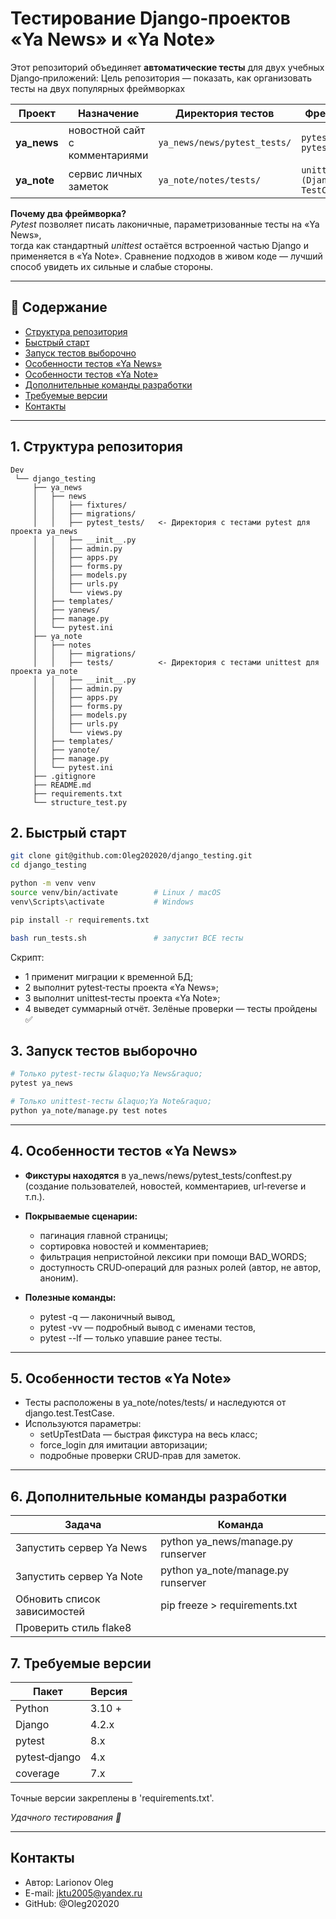 # Тестирование Django‑проектов &laquo;Ya News&raquo; и &laquo;Ya Note&raquo;

Этот репозиторий объединяет **автоматические тесты** для двух учебных Django‑приложений:
Цель репозитория — показать, как организовать тесты на двух популярных фреймворках


|   Проект  |          Назначение            |      Директория тестов     |         Фреймворк          |
|-----------|--------------------------------|----------------------------|----------------------------|
|**ya_news**| новостной сайт с комментариями |`ya_news/news/pytest_tests/`| `pytest + pytest‑django`   |
|**ya_note**| сервис личных заметок          |`ya_note/notes/tests/`      |`unittest (Django TestCase)`|


**Почему два фреймворка?**  
*Pytest* позволяет писать лаконичные, параметризованные тесты на &laquo;Ya News&raquo;,  
тогда как стандартный *unittest* остаётся встроенной частью Django и применяется в &laquo;Ya Note&raquo;. 
Сравнение подходов в живом коде — лучший способ увидеть их сильные и слабые стороны.

---

## 📑 Содержание

- [Структура репозитория](#1-структура-репозитория)
- [Быстрый старт](#2-быстрый-старт)
- [Запуск тестов выборочно](#3-запуск-тестов-выборочно)
- [Особенности тестов «Ya News»](#4-особенности-тестов-ya-news)
- [Особенности тестов «Ya Note»](#5-особенности-тестов-ya-note)
- [Дополнительные команды разработки](#6-дополнительные-команды-разработки)
- [Требуемые версии](#7-требуемые-версии)
- [Контакты](#контакты)

---

## 1. Структура репозитория

```
Dev
 └── django_testing
     ├── ya_news
     │   ├── news
     │   │   ├── fixtures/
     │   │   ├── migrations/
     │   │   ├── pytest_tests/   <- Директория с тестами pytest для проекта ya_news
     │   │   ├── __init__.py
     │   │   ├── admin.py
     │   │   ├── apps.py
     │   │   ├── forms.py
     │   │   ├── models.py
     │   │   ├── urls.py
     │   │   └── views.py
     │   ├── templates/
     │   ├── yanews/
     │   ├── manage.py
     │   └── pytest.ini
     ├── ya_note
     │   ├── notes
     │   │   ├── migrations/
     │   │   ├── tests/          <- Директория с тестами unittest для проекта ya_note
     │   │   ├── __init__.py
     │   │   ├── admin.py
     │   │   ├── apps.py
     │   │   ├── forms.py
     │   │   ├── models.py
     │   │   ├── urls.py
     │   │   └── views.py
     │   ├── templates/
     │   ├── yanote/
     │   ├── manage.py
     │   └── pytest.ini
     ├── .gitignore
     ├── README.md
     ├── requirements.txt
     └── structure_test.py
```

## 2. Быстрый старт

```bash
git clone git@github.com:Oleg202020/django_testing.git
cd django_testing

python -m venv venv
source venv/bin/activate        # Linux / macOS
venv\Scripts\activate           # Windows

pip install -r requirements.txt

bash run_tests.sh               # запустит ВСЕ тесты
```
Скрипт:
* 1 применит миграции к временной БД;
* 2 выполнит pytest‑тесты проекта «Ya News»;
* 3 выполнит unittest‑тесты проекта «Ya Note»;
* 4 выведет суммарный отчёт.
Зелёные проверки — тесты пройдены ✅

## 3. Запуск тестов выборочно

```bash
# Только pytest‑тесты &laquo;Ya News&raquo;
pytest ya_news

# Только unittest‑тесты &laquo;Ya Note&raquo;
python ya_note/manage.py test notes
```

---

## 4. Особенности тестов «Ya News»

* **Фикстуры находятся** в ya_news/news/pytest_tests/conftest.py
(создание пользователей, новостей, комментариев, url‑reverse и т.п.).

* **Покрываемые сценарии:**
    * пагинация главной страницы;
    * сортировка новостей и комментариев;
    * фильтрация непристойной лексики при помощи BAD_WORDS;
    * доступность CRUD‑операций для разных ролей (автор, не автор, аноним).

* **Полезные команды:**
    * pytest -q — лаконичный вывод,
    * pytest -vv — подробный вывод с именами тестов,
    * pytest --lf — только упавшие ранее тесты.

---

## 5. Особенности тестов «Ya Note»
* Тесты расположены в ya_note/notes/tests/ и наследуются от django.test.TestCase.
* Используются параметры:
    * setUpTestData — быстрая фикстура на весь класс;
    * force_login для имитации авторизации;
    * подробные проверки CRUD‑прав для заметок.

---

## 6. Дополнительные команды разработки

|  Задача	                   |  Команда                              |
|------------------------------|---------------------------------------|
|Запустить сервер Ya News      |	python ya_news/manage.py runserver |
|Запустить сервер Ya Note      |	python ya_note/manage.py runserver |
|Обновить список зависимостей  |	pip freeze > requirements.txt      |
|Проверить стиль	flake8     |                                       |


## 7. Требуемые версии
|Пакет	        | Версия  |
|---------------|---------|
|Python	        |3.10 +   |
|Django	        |4.2.x    |
|pytest	        |8.x      |
|pytest‑django	|4.x      |
|coverage	    |7.x      |

Точные версии закреплены в 'requirements.txt'.

*Удачного тестирования 🚀*

---

## Контакты

* Автор: Larionov Oleg
* E-mail: jktu2005@yandex.ru
* GitHub: @Oleg202020
